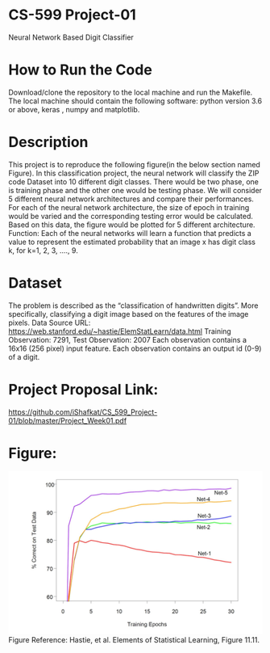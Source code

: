 # CS-599 Project-01
Neural Network Based Digit Classifier
# How to Run the Code
Download/clone the repository to the local machine and run the Makefile. The local machine should contain the following software:
python version 3.6 or above, keras , numpy and matplotlib.
# Description
This project is to reproduce the following figure(in the below section named Figure).
In this classification project, the neural network will classify the ZIP code Dataset into 10 different digit classes. There would be two phase, one is training phase and the other one would be testing phase. We will consider 5 different neural network architectures and compare their performances. For each of the neural network architecture, the size of epoch in training would be varied and the corresponding testing error would be calculated. Based on this data, the figure would be plotted for 5 different architecture.
Function: Each of the neural networks will learn a function that predicts a value to represent the estimated probability that an image x has digit class k, for k=1, 2, 3, …., 9.
# Dataset
The problem is described as the “classification of handwritten digits”. More specifically, classifying a digit image based on the features of the image pixels.
Data Source URL: https://web.stanford.edu/~hastie/ElemStatLearn/data.html
Training Observation: 7291, Test Observation: 2007
Each observation contains a 16x16 (256 pixel) input feature.
Each observation contains an output id (0-9) of a digit.

# Project Proposal Link:
https://github.com/iShafkat/CS_599_Project-01/blob/master/Project_Week01.pdf


# Figure:
![image](https://github.com/iShafkat/CS_599_Project-01/blob/master/figure1.JPG)
Figure Reference: Hastie, et al. Elements of Statistical Learning, Figure 11.11.
